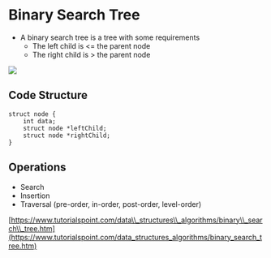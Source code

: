 # Binary Search Tree

* A binary search tree is a tree with some requirements
  * The left child is &lt;= the parent node
  * The right child is &gt; the parent node

![](../../.gitbook/assets/binary_tree.png)

## Code Structure

```text
struct node {
    int data;
    struct node *leftChild;
    struct node *rightChild;
}
```

## Operations

* Search
* Insertion
* Traversal \(pre-order, in-order, post-order, level-order\)

[https://www.tutorialspoint.com/data\\_structures\\_algorithms/binary\\_search\\_tree.htm](https://www.tutorialspoint.com/data_structures_algorithms/binary_search_tree.htm)

